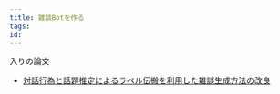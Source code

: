 ```yaml
---
title: 雑談Botを作る
tags:
id:
---
```


入りの論文
- [対話行為と話題推定によるラベル伝搬を利用した雑談生成方法の改良](https://kaigi.org/jsai/webprogram/2016/pdf/1120.pdf)
